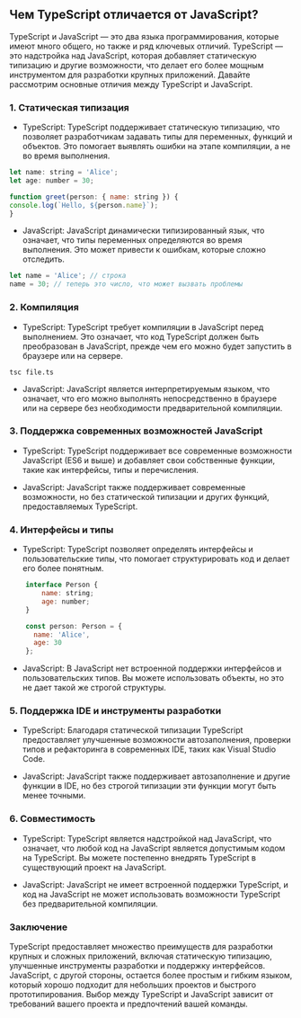 ## Чем TypeScript отличается от JavaScript?

TypeScript и JavaScript — это два языка программирования, которые имеют много общего, но также и ряд ключевых отличий. TypeScript — это надстройка над JavaScript, которая добавляет статическую типизацию и другие возможности, что делает его более мощным инструментом для разработки крупных приложений. Давайте рассмотрим основные отличия между TypeScript и JavaScript.

### 1. Статическая типизация

- TypeScript: TypeScript поддерживает статическую типизацию, что позволяет разработчикам задавать типы для переменных, функций и объектов. Это помогает выявлять ошибки на этапе компиляции, а не во время выполнения.

```javascript
let name: string = 'Alice';
let age: number = 30;

function greet(person: { name: string }) {
console.log(`Hello, ${person.name}`);
}
```


- JavaScript: JavaScript динамически типизированный язык, что означает, что типы переменных определяются во время выполнения. Это может привести к ошибкам, которые сложно отследить.
```javascript
let name = 'Alice'; // строка
name = 30; // теперь это число, что может вызвать проблемы
```


### 2. Компиляция

- TypeScript: TypeScript требует компиляции в JavaScript перед выполнением. Это означает, что код TypeScript должен быть преобразован в JavaScript, прежде чем его можно будет запустить в браузере или на сервере.

```
tsc file.ts
```


- JavaScript: JavaScript является интерпретируемым языком, что означает, что его можно выполнять непосредственно в браузере или на сервере без необходимости предварительной компиляции.

### 3. Поддержка современных возможностей JavaScript

- TypeScript: TypeScript поддерживает все современные возможности JavaScript (ES6 и выше) и добавляет свои собственные функции, такие как интерфейсы, типы и перечисления.

- JavaScript: JavaScript также поддерживает современные возможности, но без статической типизации и других функций, предоставляемых TypeScript.

### 4. Интерфейсы и типы

- TypeScript: TypeScript позволяет определять интерфейсы и пользовательские типы, что помогает структурировать код и делает его более понятным.

```javascript
    interface Person {
        name: string;
        age: number;
    }

    const person: Person = {
      name: 'Alice',
      age: 30
    };
```
        


- JavaScript: В JavaScript нет встроенной поддержки интерфейсов и пользовательских типов. Вы можете использовать объекты, но это не дает такой же строгой структуры.

### 5. Поддержка IDE и инструменты разработки

- TypeScript: Благодаря статической типизации TypeScript предоставляет улучшенные возможности автозаполнения, проверки типов и рефакторинга в современных IDE, таких как Visual Studio Code.

- JavaScript: JavaScript также поддерживает автозаполнение и другие функции в IDE, но без строгой типизации эти функции могут быть менее точными.

### 6. Совместимость

- TypeScript: TypeScript является надстройкой над JavaScript, что означает, что любой код на JavaScript является допустимым кодом на TypeScript. Вы можете постепенно внедрять TypeScript в существующий проект на JavaScript.

- JavaScript: JavaScript не имеет встроенной поддержки TypeScript, и код на JavaScript не может использовать возможности TypeScript без предварительной компиляции.

### Заключение

TypeScript предоставляет множество преимуществ для разработки крупных и сложных приложений, включая статическую типизацию, улучшенные инструменты разработки и поддержку интерфейсов. JavaScript, с другой стороны, остается более простым и гибким языком, который хорошо подходит для небольших проектов и быстрого прототипирования. Выбор между TypeScript и JavaScript зависит от требований вашего проекта и предпочтений вашей команды. 